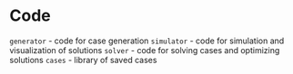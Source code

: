 # Code

`generator` - code for case generation
`simulator` - code for simulation and visualization of solutions
`solver` - code for solving cases and optimizing solutions
`cases` - library of saved cases
